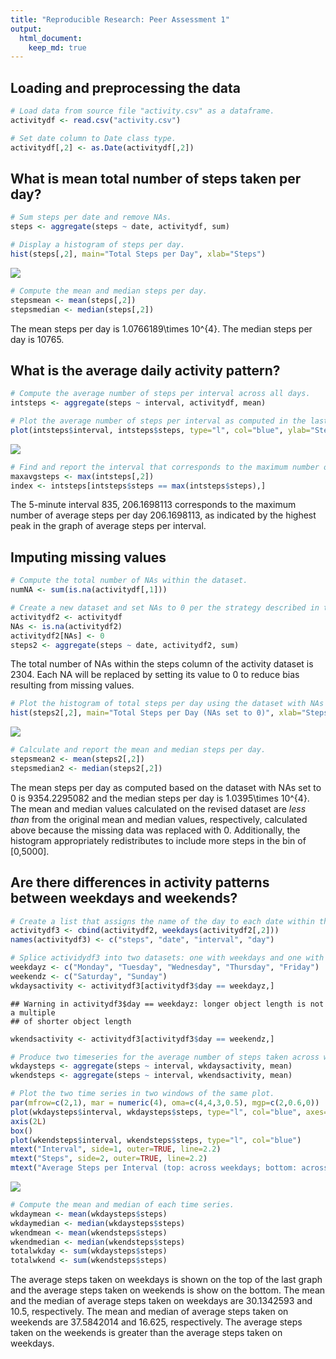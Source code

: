 ```yaml
---
title: "Reproducible Research: Peer Assessment 1"
output: 
  html_document:
    keep_md: true
---
```




## Loading and preprocessing the data

```r
# Load data from source file "activity.csv" as a dataframe.
activitydf <- read.csv("activity.csv")

# Set date column to Date class type.
activitydf[,2] <- as.Date(activitydf[,2])
```


## What is mean total number of steps taken per day?

```r
# Sum steps per date and remove NAs.
steps <- aggregate(steps ~ date, activitydf, sum)

# Display a histogram of steps per day.
hist(steps[,2], main="Total Steps per Day", xlab="Steps")
```

![](PA1_report_files/figure-html/activitydf-1.png)<!-- -->

```r
# Compute the mean and median steps per day.
stepsmean <- mean(steps[,2])
stepsmedian <- median(steps[,2])
```


The mean steps per day is 1.0766189\times 10^{4}. The median steps per day is 10765.


## What is the average daily activity pattern?

```r
# Compute the average number of steps per interval across all days.
intsteps <- aggregate(steps ~ interval, activitydf, mean)

# Plot the average number of steps per interval as computed in the last step.
plot(intsteps$interval, intsteps$steps, type="l", col="blue", ylab="Steps", xlab="Interval", main="Average Steps per Interval (across all days)")
```

![](PA1_report_files/figure-html/unnamed-chunk-2-1.png)<!-- -->

```r
# Find and report the interval that corresponds to the maximum number of average steps per day as calculated across all days.
maxavgsteps <- max(intsteps[,2])
index <- intsteps[intsteps$steps == max(intsteps$steps),]
```

The 5-minute interval 835, 206.1698113 corresponds to the maximum number of average steps per day 206.1698113, as indicated by the highest peak in the graph of average steps per interval.

## Imputing missing values

```r
# Compute the total number of NAs within the dataset.
numNA <- sum(is.na(activitydf[,1]))

# Create a new dataset and set NAs to 0 per the strategy described in the text.
activitydf2 <- activitydf
NAs <- is.na(activitydf2)
activitydf2[NAs] <- 0
steps2 <- aggregate(steps ~ date, activitydf2, sum)
```

The total number of NAs within the steps column of the activity dataset is 2304. Each NA will be replaced by setting its value to 0 to reduce bias resulting from missing values. 


```r
# Plot the histogram of total steps per day using the dataset with NAs filled in.
hist(steps2[,2], main="Total Steps per Day (NAs set to 0)", xlab="Steps")
```

![](PA1_report_files/figure-html/unnamed-chunk-4-1.png)<!-- -->

```r
# Calculate and report the mean and median steps per day.
stepsmean2 <- mean(steps2[,2])
stepsmedian2 <- median(steps2[,2])
```

The mean steps per day as computed based on the dataset with NAs set to 0 is 9354.2295082 and the median steps per day is 1.0395\times 10^{4}. The mean and median values calculated on the revised dataset are *less than* from the original mean and median values, respectively, calculated above because the missing data was replaced with 0. Additionally, the histogram appropriately redistributes to include more steps in the bin of [0,5000].

## Are there differences in activity patterns between weekdays and weekends?

```r
# Create a list that assigns the name of the day to each date within the filled in dataset. Bind activitydays with activitydf2 to form new data frame.
activitydf3 <- cbind(activitydf2, weekdays(activitydf2[,2]))
names(activitydf3) <- c("steps", "date", "interval", "day")

# Splice actividydf3 into two datasets: one with weekdays and one with weekends.
weekdayz <- c("Monday", "Tuesday", "Wednesday", "Thursday", "Friday")
weekendz <- c("Saturday", "Sunday")
wkdaysactivity <- activitydf3[activitydf3$day == weekdayz,]
```

```
## Warning in activitydf3$day == weekdayz: longer object length is not a multiple
## of shorter object length
```

```r
wkendsactivity <- activitydf3[activitydf3$day == weekendz,]

# Produce two timeseries for the average number of steps taken across weekdays and another averaged across weekends. 
wkdaysteps <- aggregate(steps ~ interval, wkdaysactivity, mean)
wkendsteps <- aggregate(steps ~ interval, wkendsactivity, mean)

# Plot the two time series in two windows of the same plot.
par(mfrow=c(2,1), mar = numeric(4), oma=c(4,4,3,0.5), mgp=c(2,0.6,0))
plot(wkdaysteps$interval, wkdaysteps$steps, type="l", col="blue", axes=FALSE)
axis(2L)
box()
plot(wkendsteps$interval, wkendsteps$steps, type="l", col="blue")
mtext("Interval", side=1, outer=TRUE, line=2.2)
mtext("Steps", side=2, outer=TRUE, line=2.2)
mtext("Average Steps per Interval (top: across weekdays; bottom: across weekends)", outer=TRUE)
```

![](PA1_report_files/figure-html/unnamed-chunk-5-1.png)<!-- -->

```r
# Compute the mean and median of each time series.
wkdaymean <- mean(wkdaysteps$steps)
wkdaymedian <- median(wkdaysteps$steps)
wkendmean <- mean(wkendsteps$steps)
wkendmedian <- median(wkendsteps$steps)
totalwkday <- sum(wkdaysteps$steps)
totalwkend <- sum(wkendsteps$steps)
```

The average steps taken on weekdays is shown on the top of the last graph and the average steps taken on weekends is show on the bottom. The mean and the median of average steps taken on weekdays are 30.1342593 and 10.5, respectively. The mean and median of average steps taken on weekends are 37.5842014 and 16.625, respectively. The average steps taken on the weekends is greater than the average steps taken on weekdays.

